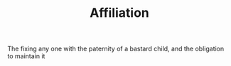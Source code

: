 ---
title: Affiliation
letter: A
permalink: "/definitions/affiliation.html"
body: The fixing any one with the paternity of a bastard child, and the obligation
  to maintain it
published_at: '2018-07-07'
source: Black's Law Dictionary
layout: post
---